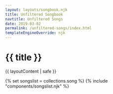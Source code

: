 ```yaml
---
layout: layouts/songbook.njk
title: Unfiltered Songbook
navtitle: Unfiltered Songs
date: 2019-03-02
permalink: /unfiltered-songs/index.html
templateEngineOverride: njk
---
```

<h1>{{ title }}</h1>

{{ layoutContent | safe }}

{% set songslist = collections.song %}
{% include "components/songslist.njk" %}
